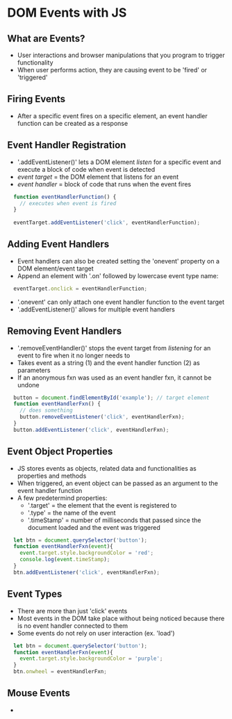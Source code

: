 # DOM Events with JS

## What are Events?
  - User interactions and browser manipulations that you program to trigger functionality
  - When user performs action, they are causing event to be 'fired' or 'triggered'

## Firing Events
  - After a specific event fires on a specific element, an event handler function can be created as a response

## Event Handler Registration
  - '.addEventListener()' lets a DOM element *listen* for a specific event and execute a block of code when event is detected
  - *event target* = the DOM element that listens for an event
  - *event handler* = block of code that runs when the event fires

  ```JavaScript
    function eventHandlerFunction() {
      // executes when event is fired
    }
    
    eventTarget.addEventListener('click', eventHandlerFunction);
  ```
  
## Adding Event Handlers
  - Event handlers can also be created setting the 'onevent' property on a DOM element/event target
  - Append an element with '.on' followed by lowercase event type name:
  ```JavaScript
    eventTarget.onclick = eventHandlerFunction;
  ```
  - '.onevent' can only attach one event handler function to the event target
  - '.addEventListener()' allows for multiple event handlers

## Removing Event Handlers
  - '.removeEventHandler()' stops the event target from *listening* for an event to fire when it no longer needs to
  - Takes event as a string (1) and the event handler function (2) as parameters
  - If an anonymous fxn was used as an event handler fxn, it cannot be undone
  
  ```JavaScript
    button = document.findElementById('example'); // target element
    function eventHandlerFxn() {
      // does something
      button.removeEventListener('click', eventHandlerFxn);
    }
    button.addEventListener('click', eventHandlerFxn);
  ```
  
## Event Object Properties
  - JS stores events as objects, related data and functionalities as properties and methods
  - When triggered, an event object can be passed as an argument to the event handler function
  - A few predetermind properties:
      - '.target' = the element that the event is registered to
      - '.type' = the name of the event
      - '.timeStamp' = number of milliseconds that passed since the document loaded and the event was triggered
  ```JavaScript
    let btn = document.querySelector('button');
    function eventHandlerFxn(event){
      event.target.style.backgroundColor = 'red';
      console.log(event.timeStamp);
    }
    btn.addEventListener('click', eventHandlerFxn);
  ```
  
## Event Types
  - There are more than just 'click' events
  - Most events in the DOM take place without being noticed because there is no event handler connected to them
  - Some events do not rely on user interaction (ex. 'load')
  
  ```JavaScript
    let btn = document.querySelector('button');
    function eventHandlerFxn(event){
      event.target.style.backgroundColor = 'purple';
    }
    btn.onwheel = eventHandlerFxn;
  ```

## Mouse Events
  - 
